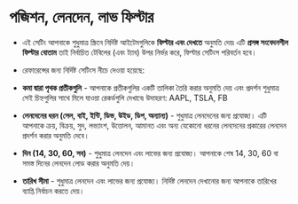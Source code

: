 # **পজিশন, লেনদেন, লাভ ফিল্টার**


- এই সেটিং আপনাকে শুধুমাত্র স্ক্রিনে নির্দিষ্ট আইটেমগুলিকে **ফিল্টার এবং দেখতে** অনুমতি দেয়৷  এটি **প্রসঙ্গ সংবেদনশীল ফিল্টার বোতাম** তাই নির্বাচিত টেবিলের (এবং ট্যাব) উপর নির্ভর করে, ফিল্টার সেটিংস পরিবর্তন হবে।
- রেফারেন্সের জন্য নির্দিষ্ট সেটিংস নীচে দেওয়া হয়েছে:

- **কমা দ্বারা পৃথক প্রতীকগুলি** - আপনাকে প্রতীকগুলির একটি তালিকা তৈরি করার অনুমতি দেয় এবং প্রদর্শন শুধুমাত্র সেই চিহ্নগুলির সাথে মিলে যাওয়া রেকর্ডগুলি দেখাবে৷ উদাহরণ: AAPL, TSLA, FB
- **লেনদেনের ধরন (সেল, বাই, ইন্টি, ডিভ, উইড, ডিপ, অন্যান্য)** - শুধুমাত্র লেনদেনের জন্য প্রযোজ্য। এটি আপনাকে ক্রয়, বিক্রয়, সুদ, লভ্যাংশ, উত্তোলন, আমানত এবং অন্য যেকোনো ধরনের লেনদেনের প্রকারের লেনদেন প্রদর্শন করার অনুমতি দেবে।
- **দিন (14, 30, 60, সব)** - শুধুমাত্র লেনদেন এবং লাভের জন্য প্রযোজ্য। আপনাকে শেষ 14, 30, 60 বা সমস্ত দিনের লেনদেন লোড করার অনুমতি দেয়।
- **তারিখ সীমা** - শুধুমাত্র লেনদেন এবং লাভের জন্য প্রযোজ্য। নির্দিষ্ট লেনদেন দেখানোর জন্য আপনাকে তারিখের ব্যাপ্তি নির্বাচন করতে দেয়।
